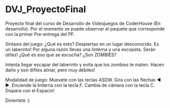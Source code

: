 # DVJ_ProyectoFinal
Proyecto final del curso de Desarrollo de Videojuegos de CoderHouse (En desarrollo).
Por el momento se puede observar el paquete que corresponde con la primer Pre-entrega del PF.

Sintaxis del juego:
¿Qué es esto? Despiertas en un lugar desconocido. Es un laberinto! 
Por alguna razón llevas una linterna y una escopeta. Serán útiles!
¿Qué es eso que se escucha? ¿Son ZOMBIES?

Intenta llegar escapar del laberinto y evita que los zombies te maten. Hacen daño y son difiles atinar, pero muy débiles!

Modalidad de juego:
Muevete con las teclas ASDW.
Gira con las flechas ◄ ►.
Enciende la linterna con la tecla F.
Cambia de cámara con la tecla C.
Dispara con el Espacio!

Diviertete :)

